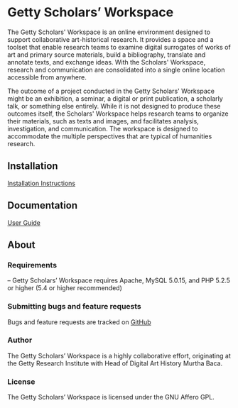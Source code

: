 # Getty Scholars’ Workspace

The Getty Scholars' Workspace is an online environment designed to support collaborative art-historical research. It provides a space and a toolset that enable research teams to examine digital surrogates of works of art and primary source materials, build a bibliography, translate and annotate texts, and exchange ideas. With the Scholars' Workspace, research and communication are consolidated into a single online location accessible from anywhere. 

The outcome of a project conducted in the Getty Scholars' Workspace might be an exhibition, a seminar, a digital or print publication, a scholarly talk, or something else entirely. While it is not designed to produce these outcomes itself, the Scholars' Workspace helps research teams to organize their materials, such as texts and images, and facilitates analysis, investigation, and communication. The workspace is designed to accommodate the multiple perspectives that are typical of humanities research.

## Installation

[Installation Instructions](http://www.getty.edu/research/scholars/digital_art_history/getty_scholars_workspace/index.html)

## Documentation

[User Guide](http://www.getty.edu/research/scholars/digital_art_history/getty_scholars_workspace/index.html)

## About

### Requirements

– Getty Scholars’ Workspace requires Apache, MySQL 5.0.15, and PHP 5.2.5 or higher (5.4 or higher recommended)

### Submitting bugs and feature requests

Bugs and feature requests are tracked on [GitHub](https://github.com/GettyScholarsWorkspace/GettyScholarsWorkspace/issues)

### Author

The Getty Scholars’ Workspace is a highly collaborative effort, originating at the Getty Research Institute with Head of Digital Art History Murtha Baca. 

### License

The Getty Scholars’ Workspace is licensed under the GNU Affero GPL.